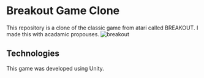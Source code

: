 # Breakout Game Clone
This repository is a clone of the classic game from atari called BREAKOUT. I made this with acadamic propouses.
![breakout](https://github.com/user-attachments/assets/9a6ab2e2-905f-4368-8ac3-c5ba72f17ea2)

## Technologies
This game was developed using Unity.
